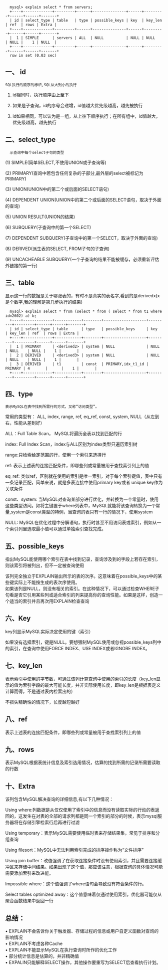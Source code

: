 
      mysql> explain select * from servers;  
      +----+-------------+---------+------+---------------+------+---------+------+------+-------+  
      | id | select_type | table   | type | possible_keys | key  | key_len | ref  | rows | Extra |  
      +----+-------------+---------+------+---------------+------+---------+------+------+-------+  
      |  1 | SIMPLE      | servers | ALL  | NULL          | NULL | NULL    | NULL |    1 | NULL  |  
      +----+-------------+---------+------+---------------+------+---------+------+------+-------+  
      row in set (0.03 sec)  


## 一、 id  
	SQL执行的顺序的标识,SQL从大到小的执行  

1. id相同时，执行顺序由上至下  

2. 如果是子查询，id的序号会递增，id值越大优先级越高，越先被执行  

3. id如果相同，可以认为是一组，从上往下顺序执行；在所有组中，id值越大，优先级越高，越先执行  


## 二、select_type  

      示查询中每个select子句的类型  

(1) SIMPLE(简单SELECT,不使用UNION或子查询等)  

(2) PRIMARY(查询中若包含任何复杂的子部分,最外层的select被标记为PRIMARY)  

(3) UNION(UNION中的第二个或后面的SELECT语句)  

(4) DEPENDENT UNION(UNION中的第二个或后面的SELECT语句，取决于外面的查询)  

(5) UNION RESULT(UNION的结果)  

(6) SUBQUERY(子查询中的第一个SELECT)  

(7) DEPENDENT SUBQUERY(子查询中的第一个SELECT，取决于外面的查询)  

(8) DERIVED(派生表的SELECT, FROM子句的子查询)  

(9) UNCACHEABLE SUBQUERY(一个子查询的结果不能被缓存，必须重新评估外链接的第一行)  


## 三、table  

显示这一行的数据是关于哪张表的，有时不是真实的表名字,看到的是derivedx(x是个数字,我的理解是第几步执行的结果)  

      mysql> explain select * from (select * from ( select * from t1 where id=2602) a) b;  
      +----+-------------+------------+--------+-------------------+---------+---------+------+------+-------+  
      | id | select_type | table      | type   | possible_keys     | key     | key_len | ref  | rows | Extra |  
      +----+-------------+------------+--------+-------------------+---------+---------+------+------+-------+  
      |  1 | PRIMARY     | <derived2> | system | NULL              | NULL    | NULL    | NULL |    1 |       |  
      |  2 | DERIVED     | <derived3> | system | NULL              | NULL    | NULL    | NULL |    1 |       |  
      |  3 | DERIVED     | t1         | const  | PRIMARY,idx_t1_id | PRIMARY | 4       |      |    1 |       |  
      +----+-------------+------------+--------+-------------------+---------+---------+------+------+-------+  
 

## 四、type  

	表示MySQL在表中找到所需行的方式，又称“访问类型”。  

常用的类型有： ALL, index,  range, ref, eq_ref, const, system, NULL（从左到右，性能从差到好）  

ALL：Full Table Scan， MySQL将遍历全表以找到匹配的行  

index: Full Index Scan，index与ALL区别为index类型只遍历索引树  

range:只检索给定范围的行，使用一个索引来选择行  

ref: 表示上述表的连接匹配条件，即哪些列或常量被用于查找索引列上的值  

eq_ref: 类似ref，区别就在使用的索引是唯一索引，对于每个索引键值，表中只有一条记录匹配，简单来说，就是多表连接中使用primary key或者 unique key作为关联条件  

const、system: 当MySQL对查询某部分进行优化，并转换为一个常量时，使用这些类型访问。如将主键置于where列表中，MySQL就能将该查询转换为一个常量,system是const类型的特例，当查询的表只有一行的情况下，使用system  

NULL: MySQL在优化过程中分解语句，执行时甚至不用访问表或索引，例如从一个索引列里选取最小值可以通过单独索引查找完成。  


## 五、possible_keys  

指出MySQL能使用哪个索引在表中找到记录，查询涉及到的字段上若存在索引，则该索引将被列出，但不一定被查询使用  

该列完全独立于EXPLAIN输出所示的表的次序。这意味着在possible_keys中的某些键实际上不能按生成的表次序使用。  
如果该列是NULL，则没有相关的索引。在这种情况下，可以通过检查WHERE子句看是否它引用某些列或适合索引的列来提高你的查询性能。如果是这样，创造一个适当的索引并且再次用EXPLAIN检查查询  


## 六、Key  

key列显示MySQL实际决定使用的键（索引）  

如果没有选择索引，键是NULL。要想强制MySQL使用或忽视possible_keys列中的索引，在查询中使用FORCE INDEX、USE INDEX或者IGNORE INDEX。  


## 七、key_len  

表示索引中使用的字节数，可通过该列计算查询中使用的索引的长度（key_len显示的值为索引字段的最大可能长度，并非实际使用长度，即key_len是根据表定义计算而得，不是通过表内检索出的）  

不损失精确性的情况下，长度越短越好   


## 八、ref  

表示上述表的连接匹配条件，即哪些列或常量被用于查找索引列上的值  

 
## 九、rows  

 表示MySQL根据表统计信息及索引选用情况，估算的找到所需的记录所需要读取的行数  


## 十、Extra  

该列包含MySQL解决查询的详细信息,有以下几种情况：  

Using where:列数据是从仅仅使用了索引中的信息而没有读取实际的行动的表返回的，这发生在对表的全部的请求列都是同一个索引的部分的时候，表示mysql服务器将在存储引擎检索行后再进行过滤  

Using temporary：表示MySQL需要使用临时表来存储结果集，常见于排序和分组查询  

Using filesort：MySQL中无法利用索引完成的排序操作称为“文件排序”  

Using join buffer：改值强调了在获取连接条件时没有使用索引，并且需要连接缓冲区来存储中间结果。如果出现了这个值，那应该注意，根据查询的具体情况可能需要添加索引来改进能。  

Impossible where：这个值强调了where语句会导致没有符合条件的行。  

Select tables optimized away：这个值意味着仅通过使用索引，优化器可能仅从聚合函数结果中返回一行  

## 总结：  
• EXPLAIN不会告诉你关于触发器、存储过程的信息或用户自定义函数对查询的影响情况  
• EXPLAIN不考虑各种Cache  
• EXPLAIN不能显示MySQL在执行查询时所作的优化工作  
• 部分统计信息是估算的，并非精确值  
• EXPALIN只能解释SELECT操作，其他操作要重写为SELECT后查看执行计划。  